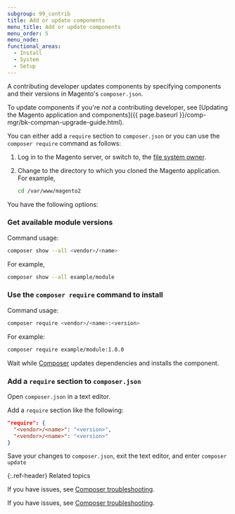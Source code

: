 ```yaml
---
subgroup: 99_contrib
title: Add or update components
menu_title: Add or update components
menu_order: 5
menu_node:
functional_areas:
  - Install
  - System
  - Setup
---
```


A contributing developer updates components by specifying components and their versions in Magento's `composer.json`.

To update components if you're *not* a contributing developer, see [Updating the Magento application and components]({{ page.baseurl }}/comp-mgr/bk-compman-upgrade-guide.html).

You can either add a `require` section to `composer.json` or you can use the `composer require` command as follows:

1. Log in to the Magento server, or switch to, the [file system owner](https://glossary.magento.com/magento-file-system-owner).
1. Change to the directory to which you cloned the Magento application. For example,

   ```bash
   cd /var/www/magento2
   ```

You have the following options:

### Get available module versions

Command usage:

```bash
composer show --all <vendor>/<name>
```

For example,

```bash
composer show --all example/module
```

### Use the `composer require` command to install

Command usage:

```bash
composer require <vendor>/<name>:<version>
```

For example:

```bash
composer require example/module:1.0.0
```

Wait while [Composer](https://glossary.magento.com/composer) updates dependencies and installs the component.

### Add a `require` section to `composer.json`

Open `composer.json` in a text editor.

Add a `require` section like the following:

```json
"require": {
  "<vendor>/<name>": "<version>",
  "<vendor>/<name>": "<version>"
}
```

Save your changes to `composer.json`, exit the text editor, and enter `composer update`

{:.ref-header}
Related topics

If you have issues, see [Composer troubleshooting](https://getcomposer.org/doc/articles/troubleshooting.md).

<!-- ABBREVIATIONS -->

If you have issues, see [Composer troubleshooting](https://getcomposer.org/doc/articles/troubleshooting.md).
